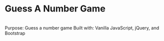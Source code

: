 <h1>Guess A Number Game</h1><br>
Purpose: Guess a number game
Built with: Vanilla JavaScript, jQuery, and Bootstrap

